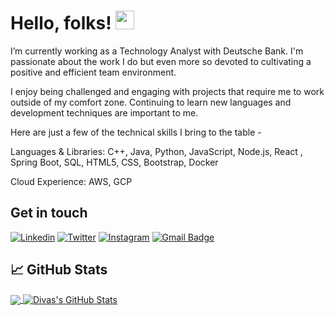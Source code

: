 

# Hello, folks! <img src="https://raw.githubusercontent.com/MartinHeinz/MartinHeinz/master/wave.gif" width="30px">

I’m currently working as a Technology Analyst with Deutsche Bank. I'm passionate about the work I do but even more so devoted to cultivating a positive and efficient team environment.

I enjoy being challenged and engaging with projects that require me to work outside of my comfort zone. Continuing to learn new languages and development techniques are important to me.

Here are just a few of the technical skills I bring to the table -

Languages & Libraries: C++, Java, Python, JavaScript, Node.js, React , Spring Boot, SQL, HTML5, CSS, Bootstrap, Docker

Cloud Experience: AWS, GCP

## Get in touch
[![Linkedin](https://img.shields.io/badge/-divasjindal-blue?style=flat-square&logo=LinkedIn&logoColor=white&link=https://www.linkedin.com/in/divasjindal/)](https://www.linkedin.com/in/divasjindal/)
[![Twitter](https://img.shields.io/badge/-divasjindal-55acee?style=flat-square&logo=twitter&logoColor=white&link=ttps://twitter.com/divas_jindal/)](https://twitter.com/divas_jindal)
[![Instagram](https://img.shields.io/badge/-divasjindal-e4405f?style=flat-square&logo=instagram&logoColor=white&link=https://instagram.com/divas_jindal/)](https://www.instagram.com/divas_jindal/)
[![Gmail Badge](https://img.shields.io/badge/-divasjindal@gmail.com-c14438?style=flat&logo=Gmail&logoColor=white&link=mailto:divasjindal@gmail.com)](mailto:divasjindal@gmail.com)

## &#x1f4c8; GitHub Stats

<a href="https://github.com/divas-jindal/divas-jindal">
  <img align="center" src="https://github-readme-stats.vercel.app/api/top-langs/?username=divas-jindal&hide=java,html&title_color=ffffff&text_color=c9cacc&icon_color=2bbc8a&bg_color=1d1f21" />
</a>
<a href="https://github.com/divas-jindal/divas-jindal">
  <img align="center" src="https://github-readme-stats.vercel.app/api?username=divas-jindal&show_icons=true&line_height=27&count_private=true&title_color=ffffff&text_color=c9cacc&icon_color=2bbc8a&bg_color=1d1f21" alt="Divas's GitHub Stats" />
</a>



<!-- Resources -->
<!-- Icons: https://simpleicons.org/ -->
<!-- GitHub Stats: https://github.com/anuraghazra/github-readme-stats -->
<!-- Emojis: https://emojipedia.org/emoji/ -->
<!-- HTML Emojis: https://www.fileformat.info/index.htm -->
<!-- Shields: https://shields.io/ -->
